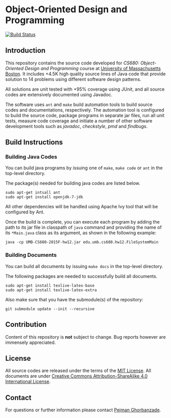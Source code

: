 # Object-Oriented Design and Programming

[![Build Status](https://travis-ci.org/ghorbanzade/UMB-CS680-2015F.svg?branch=master)](https://travis-ci.org/ghorbanzade/UMB-CS680-2015F)

## Introduction
This repository contains the source code developed for _CS680: Object-Oriented Design and Programming_ course at [University of Massachusetts Boston].
It includes +4.5K high quality source lines of Java code that provide solution to 14 problems using different software design patterns.

All solutions are unit tested with +95% coverage using JUnit, and all source codes are extensively documented using Javadoc.

The software uses `ant` and `make` build automation tools to build source codes and documentations, respectively.
The automation tool is configured to build the source code, package programs in separate jar files, run all unit tests, measure code coverage and initiate a number of other software development tools such as _javadoc_, _checkstyle_, _pmd_ and _findbugs_.

## Build Instructions

### Building Java Codes

You can build java programs by issuing one of `make`, `make code` or `ant` in the top-level directory.

The package(s) needed for building java codes are listed below.

```
sudo apt-get intsall ant
sudo apt-get install openjdk-7-jdk
```

All other dependencies will be handled using Apache Ivy tool that will be configured by Ant.

Once the build is complete, you can execute each program by adding the path to its jar file in classpath of `java` command and providing the name of its `*Main.java` class as its argument, as shown in the following example:

```
java -cp UMB-CS680-2015F-hw12.jar edu.umb.cs680.hw12.FileSystemMain
```

### Building Documents

You can build all documents by issuing `make docs` in the top-level directory.

The following packages are needed to successfully build all documents.

```
sudo apt-get install texlive-latex-base
sudo apt-get install texlive-latex-extra
```

Also make sure that you have the submodule(s) of the repository:

```
git submodule update --init --recursive
```

## Contribution
Content of this repository is __not__ subject to change.
Bug reports however are immensely appreciated.

## License
All source codes are released under the terms of the [MIT License].
All documents are under [Creative Commons Attribution-ShareAlike 4.0 International License].

## Contact
For questions or further information please contact [Pejman Ghorbanzade].

[University of Massachusetts Boston]: http://www.umb.edu
[dependencies]: https://github.com/ghorbanzade/UMB-CS680-2015F/blob/master/doc/md/dependencies.md
[MIT License]: https://github.com/ghorbanzade/UMB-CS680-2015F/blob/master/LICENSE
[Creative Commons Attribution-ShareAlike 4.0 International License]: https://github.com/ghorbanzade/UMB-CS680-2015F/blob/master/doc/LICENSE
[Pejman Ghorbanzade]: http://www.ghorbanzade.com
